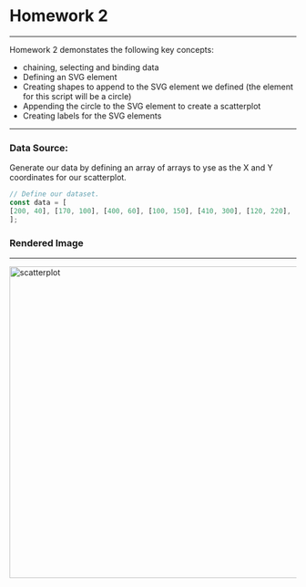 # Homework 2 
---------------------------------

Homework 2 demonstates the following key concepts:  

- chaining, selecting and binding data
- Defining an SVG element
- Creating shapes to append to the SVG element we defined (the element for this script will be a circle)
- Appending the circle to the SVG element to create a scatterplot
- Creating labels for the SVG elements

-----------
### Data Source:

Generate our data by defining an array of arrays to yse as the X and Y coordinates for our scatterplot. 

```javascript
// Define our dataset.
const data = [
[200, 40], [170, 100], [400, 60], [100, 150], [410, 300], [120, 220], [310, 260], [400, 110]
];
```

### Rendered Image
------------

<img width="547" alt="scatterplot" src="https://github.com/estridge2014/d3_spring_2024/assets/84936545/034afc19-5d64-4c8c-84bc-2c7cf5a902d8">
